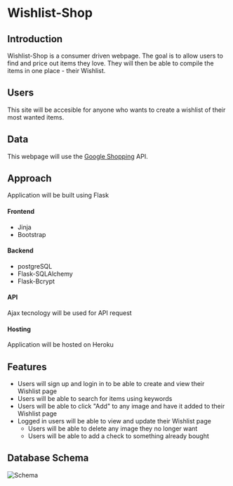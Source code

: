# Wishlist-Shop

## Introduction

Wishlist-Shop is a consumer driven webpage. The goal is to allow users to find and price out items they love. They will then be able to compile the items in one place - their Wishlist.

## Users

This site will be accesible for anyone who wants to create a wishlist of their most wanted items.

## Data

This webpage will use the [Google Shopping](https://rapidapi.com/ajmorenodelarosa/api/google-shopping/) API.

## Approach

Application will be built using Flask

#### Frontend

- Jinja
- Bootstrap

#### Backend

- postgreSQL
- Flask-SQLAlchemy
- Flask-Bcrypt

#### API

Ajax tecnology will be used for API request

#### Hosting

Application will be hosted on Heroku

## Features

- Users will sign up and login in to be able to create and view their Wishlist page
- Users will be able to search for items using keywords
- Users will be able to click "Add" to any image and have it added to their Wishlist page
- Logged in users will be able to view and update their Wishlist page
  - Users will be able to delete any image they no longer want
  - Users will be able to add a check to something already bought

## Database Schema

![Schema](https://dbdiagram.io/embed/61c68b1f3205b45b73cbfdd2)
